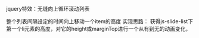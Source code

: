 jquery特效：无缝向上循环滚动列表

整个列表间隔设定的时间向上移动一个item的高度
实现思路：
获得js-slide-list下第一个li元素的高度，对它的height或marginTop进行一个从有到无的动画变化，
